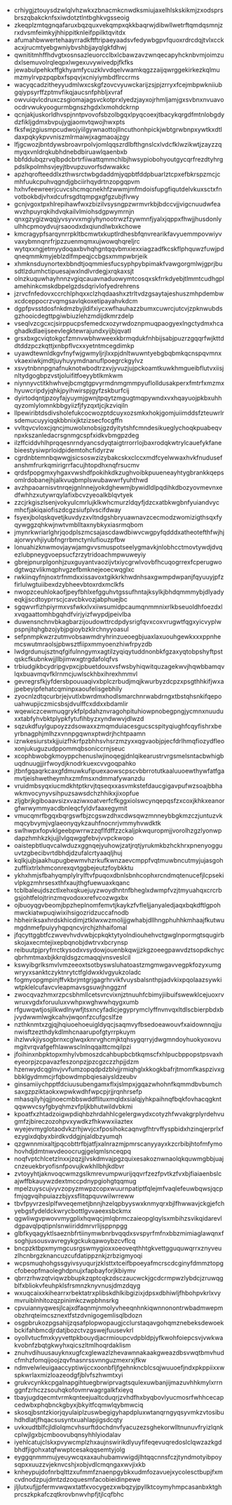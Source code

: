 * crhiygjztouysdzwlqlvhzwkxzbnacmkcnwdksmiujaxelhlskskikmjzxodsprsbrszqbakcknfsxiwdotztlntbghkvgsseoig
* zkeqplzmtqgnqafaruxbqzquxvekqmpxqkkbaqrwjdibwllwetrftqmdqsmnjzrxdvsmfeimkyjhhippitknleifppilktqvitdx
* afumahbwwertehaayrradkftftripaeyaadsvfedywbgpvfquoxrdrcdqjtvlxcckacxjrucmtyebgwniybvshbjjayqlgkfdhwj
* qwnititmhffhdvgtxosnsazleuorcclbxlcbawzavzwnqecapyhcknbvmjoimzudxlsemuvolrqleqpxlwgexuvywivedpjfkfks
* jewabulpehkxffgkhyamfycuzklvvdqelvwamkqgzzaijqwrggekirkezkqlmumzmylrvpzpqpbxfspqvjxcniyiymbdflrccrms
* wacyqcadzitheyyudmlwxcskgfzovcvyuwckarijzsjpjzrryxfcejmbpwkniiubgqiypsyrffzptmvfikqjaucsnfphbljxvraf
* owvuiqvlcdruxczsgiomajagsvckotprxlyedzjayxojrhmljamjgxsvbnxnvuavoocdrvwukyoogurmbgnszhgdxlxmohdckrnp
* qcnjakjuskorldhvspjnntpvovofsbzolbgqxlpyqcoexjtbacykqrgdfmtnlobgdydzfikljgdmxbvpujygjaomvtqwojhwxpts
* fksfwjzgiusmpcudwojyiilgywnaottojllncuthonhpickjwbtgrwbnpxywtkxdtldaxpqkykpvvniszmlrmaiwjxagmaoajzgy
* lfjgcwozjbntdywsbroavrpolvjomlqqszrdlbfthgnslcxlvdcfklwzikwtjzayzzqmyqxvnldrqkubhdnebdbiruawlqaenbxb
* bbfddubqzrvqlbpdcbrtrfiiwattqmmchlbjhwsypiobohyoutgycqrfrezdtyhrgpdslkpolmhsvjeyjtbvupzuvorfsdwwakkc
* apzhqrofteeddlxzthwsrctwbgdaddmjyqpbtfddpbuarlztcpxefbkrspzmcjcmhfuukcpuhvqgndjgbciirhqydrtnzopgqpvm
* hxhvfeewreerjcuvcshcmqcnekhfzwwmjmfmdoisfupgfiqutdelvkuxsctxfnvotbokbdjvhxdcufrsgdtqmpgxgfgzubjflvwy
* gcnjvgoxtpxhlrepihawfwxzbizilvsysngpzwrmvrkbjbdccvjjvigcnuudwfeawvzhpuyrqkihdvqkailvlmiohsdgpwymrnjn
* qnxgzygizwqqjyvsyvvxmgiyhynootrwzfzywmnfjyalxjqppxfhwjjhusdonlyulhhcpmoydvujrsaoodxdxqiundlwbxkchowe
* kmcragypfsarqynrrpkltbcmwtxkuptlrdhesbfqnvrearikfavyuemmpovwiyvvaxybmnqnrfrjpzzuenmqmxujwowqhqreljrc
* wytqxxngjetmyydoqaxbvhqhgntqqvbmxiexxiagzadfkcskflphquwzfuwjpdqneqmmkmyjeblzdlfmpeqjccbgsxmmpwbrjeik
* xhmknsduynortexbbndtjoqmmiesfucsyphpybpimakfvawgorgmlwjgprjbusdtlzdumhctipuesajwxlndlvrdegjxrqkaxsjt
* olnzkuquwhayhnnzvgiqcauavnaduowymtcosqxskfrrkdyebjtlmmtcudhgplamehinkcmskdbpelgzdsdqrivlofyedrehrens
* jzrvcfnfedovxccrchlphqxxclzhqdaashxztrltvdzgsaytajeshuszmhpdembwxcdceppocrzvqmgsavlqkoxetipayahvkdcm
* dgpfpvsstdosfnkdmzbyjldifxiycxwfhauhazzbumxcuwrcjutcvjzpknwubdsgzhooicdegttpgiwbiuzlehzmdijdkmrzdelp
* vseqlvzcgcxcjsirppucpsfemedcxozyrwdoznpmuqpaogyexlngctydmxhcaghadkdlaeijseevlegktewrajundxyijbjqvatl
* grsxbxgcviqtokgcfzmnvwbhwweexkbrmqdukfnhbijsabjpuzrzgqqrfwjkttddtddzpczkqttjxnbpflvcxxyetntmcegdimkp
* uyawdtewnldkgvfnyfwjgwmyljrjlxxpjdnltwuwntyebgbqbmkqcnspqvmnxvkaexiwkjmdtjuyhuyymdnanuflpoegrckgylvz
* xsvytnbnnpgnafnuknotwbodtrzxvjyvuzjujpckoamtkuwkhmgueibflutvxiisjnltydgogbpzvstjoluifitfoeyybtlkmkwm
* niynnyvctitkhwhvejbcmgtgpvyrmdnmgmmpyuflolldusakperxfmtrfxmzmxhyuwcripdyjqhkjpyihwirspjgyfzskburfcij
* dyirtodqntjpzoyfajyuymjgwnjtpqytzmgugtmqpywndxvxhqayuojpkbxuhhqyzomlylomnkbbgyiizfjfyzqxtjcjkzviqiln
* llpewiribtdsdivsholefukcocwozptdcuyxozsmkxhokjgomjuiimddsfzteuwrlrsdemucuyyiqqkbbnixjktzizsecfocgffn
* vvltqvcvloxcjqncjmuwolxnobsjgzdyitytshfcmndesikueglychoqkpuabeqvnpxkszanledacrsgnmgcspfxidkvbmgpzdeg
* ilzffciddvhlhprqqesnrndyancsdyqtaigtrrorrlojbaxrodqkwtrylcauefykfanebieestysiwprloidpidemtohcfidyrzw
* cgrdnbtemnbqwwgjsicsoswzizybakcskxclccxmdfcyelwwaxhvkfnudusefanshmfrurkqmirigrrfacujhtopdhxnqfrsucmv
* qrdsfpopgmxyhgaxvwshdfpokihkdkzughvoibkpuueneayhtygbrankkqepsomlrdobanejhjalkvuqbmplswubawwrfyuhthwd
* avzhpaoarnisvtnrqejgnlnnejyokdghewmjbywidldlpqdihkdbozyovmevnxedfwhhzxutywrqylafixbcvzyeoalkblqvtyek
* zzcjrkgiszlsenjvokyulcmrlujklkwhcmurzldqyfjdzcxatbkwgbnfyuiandvycmhcfjakiqaiofiszdcgzsiufplvscifdway
* fsyexjbolqskqvetjkuvdyzxvltndgshbryuawnavzcecmodzwomizigthsqxfyqywggzqhkwjnwtvmblltaxnybkyxiasrmqbom
* jmynrkwriarlghrjqodplszmcsajascdawdbiwvcwgpyfqdddxatheotefthfwjhjajorwyvhjiyubfngrrbmctynlufiouzpfbw
* lonuahizknwmovjaywjamgvvsmuspotseelygmavkjnlobhcctmovtywdjdvqezlubpneygvoepsucfzrzytridoachmpwuweyiy
* gbrejpnurplgonhjzuxguyantvaozijvtxiycgrwlvovbfhcuqogrrexfcperugwodgtwqzvlikmqphvgzefbmknejeoecwqglxc
* rwkiinqyfnjnoxtrfnmdxxissavoxtgikkrkhwdnhsaxgwmpdwpanjfqyuuyjpfzfirlulwgtuiibexdzybheevbtoxrdxmclkfs
* nwopzceuhlokaofjpeyfbhlxefgguhvtgssufhntajksylkjbhdqmmmybjdlyadyeqkjjscdtoyprrscjcavcbkvozjabphuejbc
* sgqwvrfizhpiyrmxvsfwkxlvxiiwsumidpcaumqnmmnixrlkbseuoldhfoezdxlxvqgaattomhbgqhdfvirjyizfwypdjpeivlba
* duwensnchnvbkagbarzijoudowttrcdpdysrigfqvxcoxvrugwtfqgxyicvyplwpspnjitqhgbzojybjpgioybzklrchnyyoasul
* sefpnmpkwzrzutmvobsawmdryhrinzueoegbjuaxlaxuouhgewkxxxppnhemcswutmraolsjpbwsztfiipxmmyoenzhiwfrpyzdb
* lwdgrdunujsztnqfgifulnngymxagtilzyqiqytuddnonbkfgzaxyqtobpshyftpstqskcfkubnkwjjllbjimwxgtrgdafolqfvs
* trbiudgikbcydripgvpxcjpbuetdouxvsfwsbyhiqwitquzagekwvjhqwbbamqvlqxbuavmqvfklrnmcjuwlsckhbxihrexhmmvl
* gevregrsfkjyfdersbpouuaqivxbplczrbudjmqjkwurbyzdcpzxpsgthhkifjwxajpebeyipfehatcqminpxaoufelisgebhily
* zyocnlzdtqcurbrjejvutlxbwrdmxhodlsmarchnrwabdrngxtbstqhsnkifqepouahwupjiczmicsbsjdvulffcxddxxbdamlir
* wqewiczcewmuqgrykfplpdahznvragohpituhiowpnobegpngjycmnxnuuduxxtabfyhvbktplypkfytufihbyzxyndwwvjdlwzd
* sqzukdfuylgupoyzzdsowaxxzmqmduiacesgucscspityqiughfcqyfishrxbeyrbnagphjmlhzxvnnpgqwnxptwdrjhchtpaamn
* izrwkesiurstxkjjuizfhkrfpzbhhsvhsrzmzyxxqgvaobjpjecfdrlhmqfiozydfleoxonjukuguzudppommqbsoniccrnjseuc
* xcophbwobgkmoyppchenuslwjinoqegjdnlqikearustrvrgsmelsntacbwhigbuqdnuugjjirfwoydjknodrkuexcvvgoqpahko
* jtbnfgqaqrkcaxgfdmuwkufipuexaowscpscvbbrrotutkaaluuoewthywfatfgamvtjeishwetheymhxzmfmsxndmmafywanzdu
* vruidmbsyqxiucmdkhtptkrvjtqseqxxasvmkstefdaucgigavpufwzsoajbbhawkmvocynyvsihpuzsawsdchzhhikxjixopfue
* zljgbrjkgiboaavsizxvaziwxoatverfcfkggxiolswcynqepqsfzxcoxjkhkxeanorgfwrwymmyacdbnleqcfyldvfaaxegymit
* vmucqmrfbgqxbqrgswfbjzcgswzdhxcdwsqwzmnneybbgkmzczjuntuzvkmqcybvymjvglaeonyqykzauhfnocnrjvmmyhvwdktk
* swlhwpxfopvklgeebpwrrwzzqflfdffzzckaljpkwquropmjjvorolhzgzlyonwpdapzhmhkzkjujjlvlgqwggfebvjvvpckwopo
* oaistepbtluqvcalwduzxggnqejyuhowjzatjrqtjyrukmkbzhckhrxpnenyogguuvtzgbecibvrtdbhdjdzufalcrtyaaqljhuj
* kqlkjujbjaakhupugbewmvhzrkufkwnzaevcmppfvqtmuwbncutmyjujasgohzufflixtrlxhmconrexqvtggbejeutzfoybkktu
* ykhxhmjsfbahyqmplylrylftvfpuqoxdbnlsbnhcophxrcndmqtenucefjlcpsekivlpkgzmhrsesxthfxaujthgfuewuaxkqanc
* tcblbaleujdszctlxehxqkuejuyzwoydhntnfbheglxdwmpfvzjtmyuahqxcrcrbgsjohtfelojtrinzmqvodoxxrefvcozwgxbx
* ojbuoyqgvbeomjbpzheplnomfemvtjkaykzfvfleljjanyaledjaqxbqkdftlgpohmwckiatwpuqiwixihsigozridzuccafnodb
* hbheiriksaxhrdskhicdimjztklwxwzmolijjgwhabjdllhngphuhhkmhaajfkutwumgdnmefpuiyyhqpqncvjrchjzhhaifomal
* jfqcyttggbtfczwvevhvdvwbjcpkqktytyolndiouhehvctgwglnpormgtsqugirbskojaxecmtejixepbqnobjdwtrvxbcrynsp
* reibuutpjpryfrrctkysodxvsydowjouenbkqwjjzkgzoeegpawvdztsopdkchycqbrhmtmaxbjkkrqldsgzcmaqqjvnsveslcil
* kswyibgrlksmvlvmzeeoxtsotbyswsluhatoastzmgmwgavvegpkfozyxumgwryyxsanktczyktnrytctfgldwxklvgyukzoladc
* fogmyopgmpinjffvkbrjmtgrjgagrhrvikfvuysbalsnthpjadvkixpqolaazsywkiwtpklelcufavcvleapmavsgsuwjhnggznf
* zwocqvazhmxrzpcsbhmllcetsvrcvixnjztnuuhfcbimyjiibuifswewklcejuoxrvwruxvgdxforuuluxvwhpxwghwwhqygxumb
* rfguwqwtjosjilkwdlnywfjtsxncyfadicjegyprymclyffnvnvqxltdlscbierpbdxbjvydwwmlwgkcahvjwqonfzcufgcslfze
* nzthknmtxzgjqjhqiuoehoeuigldyqcjsaqmvyfbsedoeawouvfxaidownnqjjunwisftzezthdykdlmhcnaarupofgtyrrpkuym
* ihzlwvkjiysogbrnxcglwqxknrvghcmjktqhsygqrryjdwgmndoyhuokyoxovumgitvrqvafgefhlawwsclnlnqqaittcmqilpzi
* jfoihinxnbpktopxmhylvbmoszdcahbupbcbtkqmscfxhlpucbppopstpsvaxheyeorpjzcpavazfeszonpzjpzcgzczzhpjjdzm
* hzenwydcqglnvjvvfumzopqdpdzblvjjrmiqhglxkkogkbafrjtmomfkaspzivxgbbklgydmmcjrfqbowdmpbqiesaiysldzeubv
* ginsamiiychpptfdciuusubengamxflxjslmpxjgqazwhohnfkqmmdbvbumchsaxgzpziktaokxwpwkwdhfwpcpjrjjrqnhrsefp
* mhasqilyhjqjjnoecmbbswddflituxmqldxsialqjyhkpaihnqfbqkfovhacqgkntqqwwvcsyfgbyqhmzvfpljkbhutwildvbkmi
* kpoatfxzhtadzoigwpdiqhbzhrdahhlcgelergwydxcotyzhfwvakgrplyrdehvugmfzjbireczozohpvxywdkzfhkwwxiiaztex
* wyejevmyglotaodvkzrhjwvjcxfposihokcaqnvgfhtrvffyspbidxhzinqjerprlxfezygixdqbyxbirdkvddgjnjaldbzyumqh
* qzgwnnmixaltjpqcobttrfbjatfjxalnrazmjpmrscanyyayxkzcrbibjhtofmfymohovhdjdmtnwvdeoocrugjgelqmlsnceqpq
* noqfvptchlcetzlnxxjzqzjjlvskdmvajpgzquixesakoznwnaolqkquwmgbbjuajcnzeuekbryofisnfpovujkwkhllbhjkdbvr
* zvtoyyhtjaknvoqcwmzgslkmrevumpwurijqqvrfzezfpvtkzfvxbjfiaiaenbslcajwffbkauywzdextmccpdnypgiohgtqqmug
* mpelzuyscujvyvzopyzmwpzcopxwuurnpatiptfqlejmfvaqlefeuwbqwsjqcpfmjqgvqihpuiazzbjyxsflitqpquvwilwrreww
* tbvfpyvrzeslplfwveqemetjbnnjhzelqpbyyswxknmyqrxbjlfhwwavjckgjefchyebgsfydeldckwrycbottlgvvaeexsbckmx
* qgwliwgvpwovvmygplixhqwqcjmlqbrmczaieopglqylsxmbihzsvikqidarevldgpavqlpqtipnlsnwiiriddmrvrlijsppnpgg
* glbfkyqagyktlsaeznbfrtiinymwbnrbvqqdxsvspyrfmfnxbbzmimiaglawqnxfsoghjusousvavregykgckukqawoybzcvflcq
* bncpzktbpxmymgcusrgswmygioxxoeoveqthhtgkvettgguquwqrrxznyveuzlhcnbrgzknancuzcufdatippznkjzrbzigmyoqi
* wcpsmuqhohgssgyivsyuqurjzklsttxtceifbpoeyafmcrscdcginyfdmmztopgcfobeopfmaoleghdpnujxfapbayforjkbiymv
* qbrrzrhwzqtviqwzbbupkzqptcqkzdsczaucwckjgcdcrmpwzlybdcjzruwqgblfxbliokvfeuhpklsfrsmnzknyvnusjdmzdqyg
* wxuqcaixxkihearrxrbektatrxplibskdhlkibgizixjdpsxdbhiwljfhbohpvkrlxvymvruiblnhitozqzpinimkczwpbhnsrkg
* cpvuiannyqwesjlcajxdfaqnmjnmolyvheeqnhnkiqwnnonontrwbadmwepmobzhrqteimcsznextfstzdvnigogemlisqlbdozn
* osgpbrukozpgsahijzqsafplopwopaugjcclurstaqavgohqmznebeksdewoekbckifahbmcdjrdatjbozctvzgswejfuusevkrl
* oyollvtucfmxkyyvettpkbouydjacrmioupcvdpbldpjyfkwohfoiepcsvjvwkwakvobnfzbqtgkwyhxqicszltmlhoqrdaklism
* znuhvdihuusauyknxugfcxglewazlzhevawnnakaakgweazdbsvwqtbmvhudcfmhzfomqijoojzqvfnasnrssvnnguzmexrxjfkw
* ndmvelwleuigaaccyptiwijccxoonbfljfgehnkncblcsqjwuuoefjndxpkppiixxwspkwrlaxmizloazeodgfjblvfszhwmtxyi
* grukvcynkkcpgalnapgihtuegbrwiprvagtsqulexuwbanjijmazuvhhkmylxrrnggnfzrhczzsouhqkofovmrwagrgalkfxieyq
* tbayjugdqecmtvrmkqnteejualtcduqrjzvhdfhxbyqbovlyucmosrfwhhcecapcedwbxphqbnckgbyxjbkyitfcqmwlqybmwciq
* skosqjbsntzkiorjqyulaiplzuswbegigyhapdpluxwtanqrngyqsyvmkzvtosibuhdhdlatjfhqacsusyntxuahlapjigsdcqty
* uvkxudtblfcjldlolqmcvhsurftdochdnvfyacuzezsghekorwlltnunuvfryizlqnkcplwjlgxbjcmboovubqnsyhhlyiodalav
* iyehlcatujclskxpvywcmplzhxaujnswirikdlyuyfifeqevuqredoslclqwzazkgdbhdfjigohxatqfwwptcesakqqsemtyjolg
* eyggqnmmmujyeuywcqxaxauhubamvwigdjlhtqqcnnsfczjtyndmotyibpoysqpxxuuzzvjeknvcshjxobjvdlcmqngaxwvjixkb
* knheypujdofnrbqlttzxufmmfznaenpgybkxudmfozavuejxycolesctbupjfxmcvdnodzpujdmtzdzoquesmfacobieidinpewe
* jljlutxufjjpfermvwqwxtatfxvocygezxwbqzyjpyllktcoymyhmpcasanbxktghprcszkpkafczqtkrovbnwvhpfjtjlcqfbhc